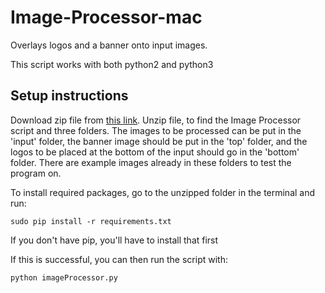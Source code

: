 # Image-Processor-mac
Overlays logos and a banner onto input images.

This script works with both python2 and python3

## Setup instructions

Download zip file from [this link](https://github.com/jezgillen/Image-Processor/archive/mac.zip "Image Processor.zip"). 
Unzip file, to find the Image Processor script and three folders.
The images to be processed can be put in the 'input' folder, 
the banner image should be put in the 'top' folder, 
and the logos to be placed at the bottom of the input should go in the 'bottom' folder.
There are example images already in these folders to test the program on.

To install required packages, go to the unzipped folder in the terminal and run:

```sudo pip install -r requirements.txt```

If you don't have pip, you'll have to install that first

If this is successful, you can then run the script with:

```python imageProcessor.py```

